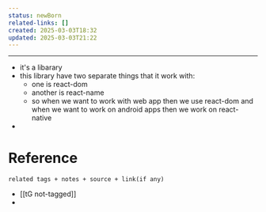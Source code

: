 ```yaml
---
status: newBorn
related-links: []
created: 2025-03-03T18:32
updated: 2025-03-03T21:22
---
```

---
- it's a libarary 
- this library have two separate things that it work  with:
	- one is react-dom
	- another is react-name
	- so when we want to work with web app then we use react-dom and when we  want to work on android apps then we work on react-native
- 


# Reference
`related tags + notes + source + link(if any)`
 
- [[tG not-tagged]]
- 